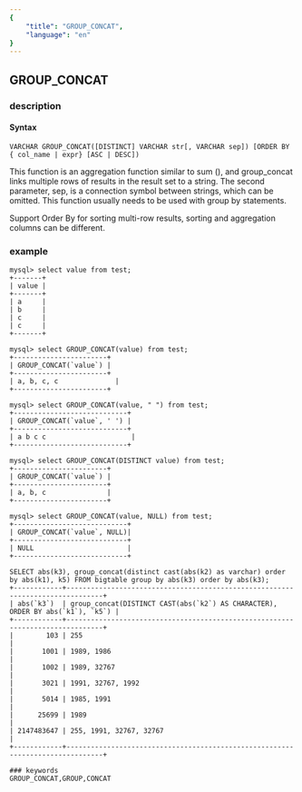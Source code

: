 ```yaml
---
{
    "title": "GROUP_CONCAT",
    "language": "en"
}
---
```


<!-- 
Licensed to the Apache Software Foundation (ASF) under one
or more contributor license agreements.  See the NOTICE file
distributed with this work for additional information
regarding copyright ownership.  The ASF licenses this file
to you under the Apache License, Version 2.0 (the
"License"); you may not use this file except in compliance
with the License.  You may obtain a copy of the License at

  http://www.apache.org/licenses/LICENSE-2.0

Unless required by applicable law or agreed to in writing,
software distributed under the License is distributed on an
"AS IS" BASIS, WITHOUT WARRANTIES OR CONDITIONS OF ANY
KIND, either express or implied.  See the License for the
specific language governing permissions and limitations
under the License.
-->

## GROUP_CONCAT
### description
#### Syntax

`VARCHAR GROUP_CONCAT([DISTINCT] VARCHAR str[, VARCHAR sep]) [ORDER BY { col_name | expr} [ASC | DESC])`


This function is an aggregation function similar to sum (), and group_concat links multiple rows of results in the result set to a string. The second parameter, sep, is a connection symbol between strings, which can be omitted. This function usually needs to be used with group by statements.

<version since="1.2"></version>
Support Order By for sorting multi-row results, sorting and aggregation columns can be different.

### example

```
mysql> select value from test;
+-------+
| value |
+-------+
| a     |
| b     |
| c     |
| c     |
+-------+

mysql> select GROUP_CONCAT(value) from test;
+-----------------------+
| GROUP_CONCAT(`value`) |
+-----------------------+
| a, b, c, c              |
+-----------------------+

mysql> select GROUP_CONCAT(value, " ") from test;
+----------------------------+
| GROUP_CONCAT(`value`, ' ') |
+----------------------------+
| a b c c                     |
+----------------------------+

mysql> select GROUP_CONCAT(DISTINCT value) from test;
+-----------------------+
| GROUP_CONCAT(`value`) |
+-----------------------+
| a, b, c               |
+-----------------------+

mysql> select GROUP_CONCAT(value, NULL) from test;
+----------------------------+
| GROUP_CONCAT(`value`, NULL)|
+----------------------------+
| NULL                       |
+----------------------------+

SELECT abs(k3), group_concat(distinct cast(abs(k2) as varchar) order by abs(k1), k5) FROM bigtable group by abs(k3) order by abs(k3);     +------------+-------------------------------------------------------------------------------+
| abs(`k3`)  | group_concat(DISTINCT CAST(abs(`k2`) AS CHARACTER), ORDER BY abs(`k1`), `k5`) |
+------------+-------------------------------------------------------------------------------+
|        103 | 255                                                                           |
|       1001 | 1989, 1986                                                                    |
|       1002 | 1989, 32767                                                                   |
|       3021 | 1991, 32767, 1992                                                             |
|       5014 | 1985, 1991                                                                    |
|      25699 | 1989                                                                          |
| 2147483647 | 255, 1991, 32767, 32767                                                       |
+------------+-------------------------------------------------------------------------------+
```

```
### keywords
GROUP_CONCAT,GROUP,CONCAT
